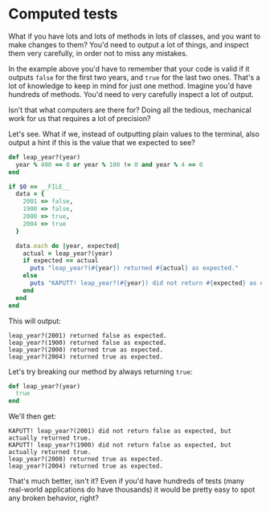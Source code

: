 # Computed tests

What if you have lots and lots of methods in lots of classes, and you want to
make changes to them? You'd need to output a lot of things, and inspect them
very carefully, in order not to miss any mistakes.

In the example above you'd have to remember that your code is valid if it
outputs `false` for the first two years, and `true` for the last two ones.
That's a lot of knowledge to keep in mind for just one method. Imagine you'd
have hundreds of methods. You'd need to very carefully inspect a lot of output.

Isn't that what computers are there for? Doing all the tedious, mechanical work
for us that requires a lot of precision?

Let's see. What if we, instead of outputting plain values to the terminal, also
output a hint if this is the value that we expected to see?

```ruby
def leap_year?(year)
  year % 400 == 0 or year % 100 != 0 and year % 4 == 0
end

if $0 == __FILE__
  data = {
    2001 => false,
    1900 => false,
    2000 => true,
    2004 => true
  }

  data.each do |year, expected|
    actual = leap_year?(year)
    if expected == actual
      puts "leap_year?(#{year}) returned #{actual} as expected."
    else
      puts "KAPUTT! leap_year?(#{year}) did not return #{expected} as expected, but actually returned #{actual}."
    end
  end
end
```

This will output:

```
leap_year?(2001) returned false as expected.
leap_year?(1900) returned false as expected.
leap_year?(2000) returned true as expected.
leap_year?(2004) returned true as expected.
```

Let's try breaking our method by always returning `true`:

```ruby
def leap_year?(year)
  true
end
```

We'll then get:

```
KAPUTT! leap_year?(2001) did not return false as expected, but actually returned true.
KAPUTT! leap_year?(1900) did not return false as expected, but actually returned true.
leap_year?(2000) returned true as expected.
leap_year?(2004) returned true as expected.
```

That's much better, isn't it? Even if you'd have hundreds of tests (many
real-world applications do have thousands) it would be pretty easy to spot
any broken behavior, right?
